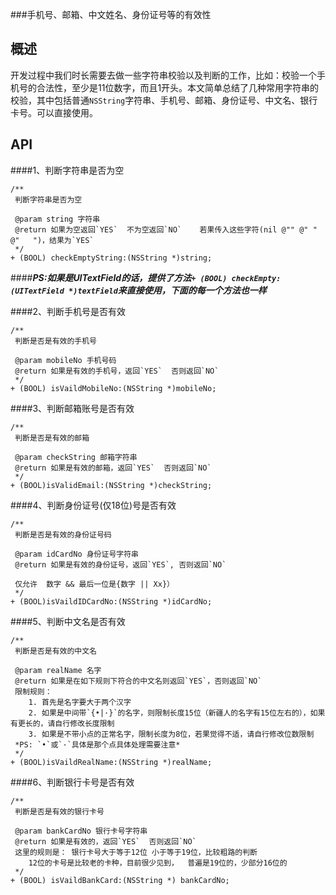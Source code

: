 ###手机号、邮箱、中文姓名、身份证号等的有效性


概述
------
开发过程中我们时长需要去做一些字符串校验以及判断的工作，比如：校验一个手机号的合法性，至少是11位数字，而且1开头。本文简单总结了几种常用字符串的校验，其中包括普通`NSString`字符串、手机号、邮箱、身份证号、中文名、银行卡号。可以直接使用。


API
------
####1、判断字符串是否为空

```
/**
 判断字符串是否为空

 @param string 字符串
 @return 如果为空返回`YES`  不为空返回`NO`    若果传入这些字符(nil @"" @" "  @"   ")，结果为`YES`
 */
+ (BOOL) checkEmptyString:(NSString *)string;
```
####***PS:如果是UITextField的话，提供了方法`+ (BOOL) checkEmpty:(UITextField *)textField`来直接使用，下面的每一个方法也一样***

####2、判断手机号是否有效

```
/**
 判断是否是有效的手机号

 @param mobileNo 手机号码
 @return 如果是有效的手机号，返回`YES`  否则返回`NO`
 */
+ (BOOL) isVaildMobileNo:(NSString *)mobileNo;
```


####3、判断邮箱账号是否有效

```
/**
 判断是否是有效的邮箱

 @param checkString 邮箱字符串
 @return 如果是有效的邮箱，返回`YES`  否则返回`NO`
 */
+ (BOOL)isValidEmail:(NSString *)checkString;
```


####4、判断身份证号(仅18位)号是否有效

```
/**
 判断是否是有效的身份证号码

 @param idCardNo 身份证号字符串
 @return 如果是有效的身份证号，返回`YES`, 否则返回`NO`
 
 仅允许  数字 && 最后一位是{数字 || Xx}）
 */
+ (BOOL)isVaildIDCardNo:(NSString *)idCardNo;
```

####5、判断中文名是否有效

```
/**
 判断是否是有效的中文名
 
 @param realName 名字
 @return 如果是在如下规则下符合的中文名则返回`YES`，否则返回`NO`
 限制规则： 
    1. 首先是名字要大于两个汉字
    2. 如果是中间带`{•|·}`的名字，则限制长度15位（新疆人的名字有15位左右的），如果有更长的，请自行修改长度限制
    3. 如果是不带小点的正常名字，限制长度为8位，若果觉得不适，请自行修改位数限制
 *PS: `•`或`·`具体是那个点具体处理需要注意*
 */
+ (BOOL)isVaildRealName:(NSString *)realName;
```

####6、判断银行卡号是否有效

```
/**
 判断是否是有效的银行卡号

 @param bankCardNo 银行卡号字符串
 @return 如果是有效的，返回`YES`  否则返回`NO`
 这里的规则是： 银行卡号大于等于12位 小于等于19位，比较粗路的判断
    12位的卡号是比较老的卡种，目前很少见到，  普遍是19位的，少部分16位的
 */
+ (BOOL) isVaildBankCard:(NSString *) bankCardNo;
```